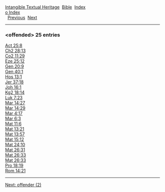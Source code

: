 [Intangible Textual Heritage](../../index)  [Bible](../index) 
[Index](index)   
[o Index](_o_)  
  [Previous](c07981)  [Next](c07983) 

------------------------------------------------------------------------

### &lt;offended&gt; 25 entries

[Act 25:8](../kjv/act025.htm#008)  
[Ch2 28:13](../kjv/ch2028.htm#013)  
[Co2 11:29](../kjv/co2011.htm#029)  
[Eze 25:12](../kjv/eze025.htm#012)  
[Gen 20:9](../kjv/gen020.htm#009)  
[Gen 40:1](../kjv/gen040.htm#001)  
[Hos 13:1](../kjv/hos013.htm#001)  
[Jer 37:18](../kjv/jer037.htm#018)  
[Joh 16:1](../kjv/joh016.htm#001)  
[Kg2 18:14](../kjv/kg2018.htm#014)  
[Luk 7:23](../kjv/luk007.htm#023)  
[Mar 14:27](../kjv/mar014.htm#027)  
[Mar 14:29](../kjv/mar014.htm#029)  
[Mar 4:17](../kjv/mar004.htm#017)  
[Mar 6:3](../kjv/mar006.htm#003)  
[Mat 11:6](../kjv/mat011.htm#006)  
[Mat 13:21](../kjv/mat013.htm#021)  
[Mat 13:57](../kjv/mat013.htm#057)  
[Mat 15:12](../kjv/mat015.htm#012)  
[Mat 24:10](../kjv/mat024.htm#010)  
[Mat 26:31](../kjv/mat026.htm#031)  
[Mat 26:33](../kjv/mat026.htm#033)  
[Mat 26:33](../kjv/mat026.htm#033)  
[Pro 18:19](../kjv/pro018.htm#019)  
[Rom 14:21](../kjv/rom014.htm#021)  

------------------------------------------------------------------------

[Next: offender (2)](c07983)
